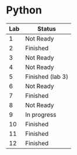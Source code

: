 # Python

| Lab  | Status           |
|------|------------------|
| 1    | Not Ready        |
| 2    | Finished         |
| 3    | Not Ready        |
| 4    | Not Ready        |
| 5    | Finished (lab 3) |
| 6    | Not Ready        |
| 7    | Finished         |
| 8    | Not Ready        |
| 9    | In progress      |
| 10   | Finished         |
| 11   | Finished         |
| 12   | Finished         |
